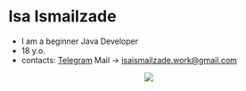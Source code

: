# Isa Ismailzade
- I am a beginner Java Developer
- 18 y.o.
- contacts: [Telegram](https://t.me/isa_ismailzade) Mail -> isaismailzade.work@gmail.com

<!---
IsaIsmailzade/IsaIsmailzade is a ✨ special ✨ repository because its `README.md` (this file) appears on your GitHub profile.
You can click the Preview link to take a look at your changes.
--->
<p align="center">
  <a href="https://skillicons.dev">
    <img src="https://skillicons.dev/icons?i=java,idea,gmail" />
  </a>
</p>
